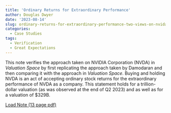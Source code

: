 ```yaml
---
title: 'Ordinary Returns for Extraordinary Performance'
author: Douglas Dwyer
date: '2023-08-14'
slug: ordinary-returns-for-extraordinary-performance-two-views-on-nvida
categories:
  - Case Studies
tags:
  - Verification
  - Great Expectations
---
```


This note verifies the approach taken on NVIDIA Corporation (NVDA) in _Valuation Space_ by first replicating the approach taken by Damodaran and then comparing it with the approach in _Valuation Space_. Buying and holding NVDA is an act of accepting ordinary stock returns for the extraordinary performance of NVDA as a company.  This statement holds for a trillion-dollar valuation (as was observed at the end of Q2 2023) and as well as for a valuation of \$329B.


[Load Note (13 page pdf)](/docs/OrdinaryReturns.pdf)
